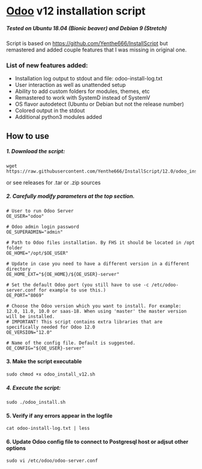 # [Odoo](https://www.odoo.com/documentation/12.0/setup/install.html#source-install "Odoo's Docs") v12 installation script
##### Tested on Ubuntu 18.04 (Bionic beaver) and Debian 9 (Stretch)

Script is based on https://github.com/Yenthe666/InstallScript but remastered and added couple features that I was missing in original one.

### List of new features added:
- Installation log output to stdout and file: odoo-install-log.txt
- User interaction as well as unattended setup
- Ability to add custom folders for modules, themes, etc
- Remastered to work with SystemD instead of SystemV
- OS flavor autodetect (Ubuntu or Debian but not the release number)
- Colored output in the stdout
- Additional python3 modules added 

## How to use

##### 1. Download the script:
```
wget  https://raw.githubusercontent.com/Yenthe666/InstallScript/12.0/odoo_install.sh
```
or see releases for .tar or .zip sources
##### 2. Carefully modify parameters at the top section.
```
# User to run Odoo Server
OE_USER="odoo"

# Odoo admin login password
OE_SUPERADMIN="admin"

# Path to Odoo files installation. By FHS it should be located in /opt folder
OE_HOME="/opt/$OE_USER"

# Update in case you need to have a different version in a different directory
OE_HOME_EXT="${OE_HOME}/${OE_USER}-server"

# Set the default Odoo port (you still have to use -c /etc/odoo-server.conf for example to use this.)
OE_PORT="8069"

# Choose the Odoo version which you want to install. For example: 12.0, 11.0, 10.0 or saas-18. When using 'master' the master version will be installed.
# IMPORTANT! This script contains extra libraries that are specifically needed for Odoo 12.0
OE_VERSION="12.0"

# Name of the config file. Default is suggested.
OE_CONFIG="${OE_USER}-server"
```

#### 3. Make the script executable
```
sudo chmod +x odoo_install_v12.sh
```
##### 4. Execute the script:
```
sudo ./odoo_install.sh
```
#### 5. Verify if any errors appear in the logfile 
```
cat odoo-install-log.txt | less
```
#### 6. Update Odoo config file to connect to Postgresql host or adjsut other options
```
sudo vi /etc/odoo/odoo-server.conf
```
